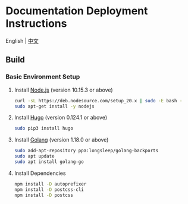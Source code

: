 # Documentation Deployment Instructions

English | [中文](/README.zh.md)

## Build

### Basic Environment Setup

1. Install [Node.js](https://nodejs.org/en/) (version 10.15.3 or above)

   ```bash
   curl -sL https://deb.nodesource.com/setup_20.x | sudo -E bash -
   sudo apt-get install -y nodejs
   ```

2. Install [Hugo](https://gohugo.io/getting-started/installing/) (version 0.124.1 or above)

   ```bash
   sudo pip3 install hugo
   ```

3. Install [Golang](https://golang.org/doc/install) (version 1.18.0 or above)

   ```bash
   sudo add-apt-repository ppa:longsleep/golang-backports
   sudo apt update
   sudo apt install golang-go
   ```

4. Install Dependencies

   ```bash
   npm install -D autoprefixer
   npm install -D postcss-cli
   npm install -D postcss
   ```

<!--
### View Documents

Execute the following commands in the `UnityChipForXiangShan/documents` folder: (please specify `port_num` yourself)

```bash
cd ~/UnityChipForXiangShan/documents
hugo server -p <port_num> -D # Example：hugo server -p 1313 -D
```

After the server is successfully started, access it through the browser:

```bash
http://localhost:<port_num>
```
-->
